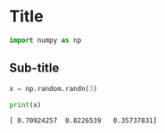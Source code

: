 
# Title


```python
import numpy as np
```

## Sub-title


```python
x = np.random.randn(3)
```


```python
print(x)
```

    [ 0.70924257  0.8226539   0.35737831]

